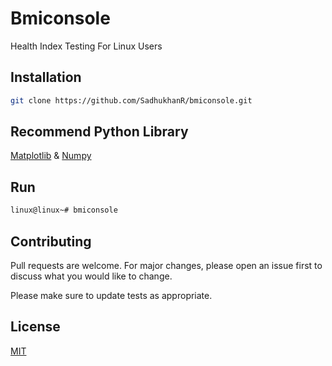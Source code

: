 # Bmiconsole
Health Index Testing For Linux Users
## Installation
```bash
git clone https://github.com/SadhukhanR/bmiconsole.git
```
## Recommend Python Library
[Matplotlib](https://matplotlib.org) & [Numpy](https://numpy.org)

## Run
```sh
linux@linux~# bmiconsole 
```

## Contributing
Pull requests are welcome. For major changes, please open an issue first to discuss what you would like to change.

Please make sure to update tests as appropriate.

## License
[MIT](https://choosealicense.com/licenses/mit/)
